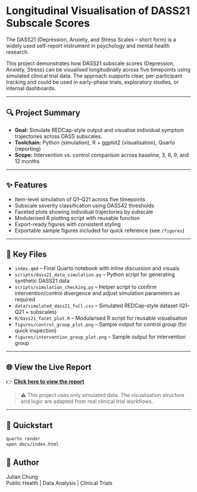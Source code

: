# Longitudinal Visualisation of DASS21 Subscale Scores

The DASS21 (Depression, Anxiety, and Stress Scales – short form) is a widely used self-report instrument in psychology and mental health research.

This project demonstrates how DASS21 subscale scores (Depression, Anxiety, Stress) can be visualised longitudinally across five timepoints using simulated clinical trial data. The approach supports clear, per-participant tracking and could be used in early-phase trials, exploratory studies, or internal dashboards.

---

## 🔍 Project Summary

- **Goal:** Simulate REDCap-style output and visualise individual symptom trajectories across DASS subscales.
- **Toolchain:** Python (simulation), R + ggplot2 (visualisation), Quarto (reporting)
- **Scope:** Intervention vs. control comparison across baseline, 3, 6, 9, and 12 months

---

## ✨ Features

- Item-level simulation of Q1–Q21 across five timepoints
- Subscale severity classification using DASS42 thresholds
- Faceted plots showing individual trajectories by subscale
- Modularised R plotting script with reusable function
- Export-ready figures with consistent styling
- Exportable sample figures included for quick reference (see `/figures`)

---

## 📂 Key Files

- `index.qmd` – Final Quarto notebook with inline discussion and visuals
- `scripts/dass21_data_simulation.py` – Python script for generating synthetic DASS21 data
- `scripts/simulation_checking.py` – Helper script to confirm intervention/control divergence and adjust simulation parameters as required
- `data/simulated_dass21_full.csv` – Simulated REDCap-style dataset (Q1–Q21 + subscales)
- `R/dass21_facet_plot.R` – Modularised R script for reusable visualisation
- `figures/control_group_plot.png` – Sample output for control group (for quick inspection)
- `figures/intervention_group_plot.png` – Sample output for intervention group

---

## 🌐 View the Live Report

👉 [**Click here to view the report**](https://julian-chung.github.io/dass21-simulation-and-visualisation/)

> ⚠️ This project uses only simulated data. The visualisation structure and logic are adapted from real clinical trial workflows.

---

## 🚀 Quickstart

```bash
quarto render
open docs/index.html
```

## 🧠 Author

Julian Chung  
Public Health | Data Analysis | Clinical Trials  
